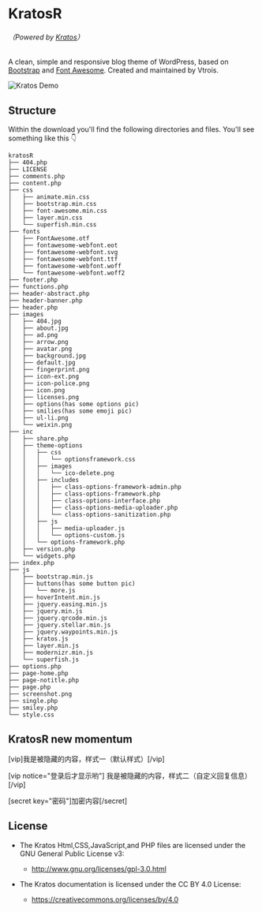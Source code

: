 # KratosR 

###### （Powered by [Kratos](https://github.com/Vtrois/Kratos "Kratos")）

A clean, simple and responsive blog theme of WordPress, based on [Bootstrap](https://github.com/twbs/bootstrap) and [Font Awesome](https://github.com/FortAwesome/Font-Awesome). Created and maintained by Vtrois.

![Kratos Demo](https://s1.ax1x.com/2018/04/01/9zYjNn.png) 

## Structure
Within the download you'll find the following directories and files. You'll see something like this :point_down:

```
kratosR
├── 404.php
├── LICENSE
├── comments.php
├── content.php
├── css
│   ├── animate.min.css
│   ├── bootstrap.min.css
│   ├── font-awesome.min.css
│   ├── layer.min.css
│   └── superfish.min.css
├── fonts
│   ├── FontAwesome.otf
│   ├── fontawesome-webfont.eot
│   ├── fontawesome-webfont.svg
│   ├── fontawesome-webfont.ttf
│   ├── fontawesome-webfont.woff
│   └── fontawesome-webfont.woff2
├── footer.php
├── functions.php
├── header-abstract.php
├── header-banner.php
├── header.php
├── images
│   ├── 404.jpg
│   ├── about.jpg
│   ├── ad.png
│   ├── arrow.png
│   ├── avatar.png
│   ├── background.jpg
│   ├── default.jpg
│   ├── fingerprint.png
│   ├── icon-ext.png
│   ├── icon-police.png
│   ├── icon.png
│   ├── licenses.png
│   ├── options(has some options pic)
│   ├── smilies(has some emoji pic)
│   ├── ul-li.png
│   └── weixin.png
├── inc
│   ├── share.php
│   ├── theme-options
│   │   ├── css
│   │   │   └── optionsframework.css
│   │   ├── images
│   │   │   └── ico-delete.png
│   │   ├── includes
│   │   │   ├── class-options-framework-admin.php
│   │   │   ├── class-options-framework.php
│   │   │   ├── class-options-interface.php
│   │   │   ├── class-options-media-uploader.php
│   │   │   └── class-options-sanitization.php
│   │   ├── js
│   │   │   ├── media-uploader.js
│   │   │   └── options-custom.js
│   │   └── options-framework.php
│   ├── version.php
│   └── widgets.php
├── index.php
├── js
│   ├── bootstrap.min.js
│   ├── buttons(has some button pic)
│   │   └── more.js
│   ├── hoverIntent.min.js
│   ├── jquery.easing.min.js
│   ├── jquery.min.js
│   ├── jquery.qrcode.min.js
│   ├── jquery.stellar.min.js
│   ├── jquery.waypoints.min.js
│   ├── kratos.js
│   ├── layer.min.js
│   ├── modernizr.min.js
│   └── superfish.js
├── options.php
├── page-home.php
├── page-notitle.php
├── page.php
├── screenshot.png
├── single.php
├── smiley.php
└── style.css
```
  
## KratosR new momentum

[vip]我是被隐藏的内容，样式一（默认样式）[/vip]

[vip notice="登录后才显示哟"]  我是被隐藏的内容，样式二（自定义回复信息）[/vip]

[secret key="密码"]加密内容[/secret]
  
## License

- The Kratos Html,CSS,JavaScript,and PHP files are licensed under the GNU General Public License v3:
  - http://www.gnu.org/licenses/gpl-3.0.html

- The Kratos documentation is licensed under the CC BY 4.0 License:
  - https://creativecommons.org/licenses/by/4.0
